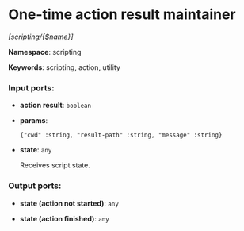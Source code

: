 # One-time action result maintainer

_[scripting/{$name}]_

__Namespace__: scripting

__Keywords__: scripting, action, utility

### Input ports:

* __action result__: ` boolean `


* __params__: 
    ```
    {"cwd" :string, "result-path" :string, "message" :string}
    ```


* __state__: ` any `

    Receives script state.

### Output ports:

* __state (action not started)__: ` any `


* __state (action finished)__: ` any `

